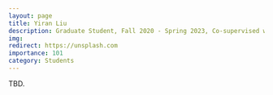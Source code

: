 ```yaml
---
layout: page
title: Yiran Liu
description: Graduate Student, Fall 2020 - Spring 2023, Co-supervised with Prof. Wu Yang and Prof. Xin Feng. <br> Research Topic&#58; Universal Adversarial Attack. <br> Next Stop&#58; Beijing University of Posts and Telecommunications, PhD Student.
img:
redirect: https://unsplash.com
importance: 101
category: Students
---
```


TBD.
